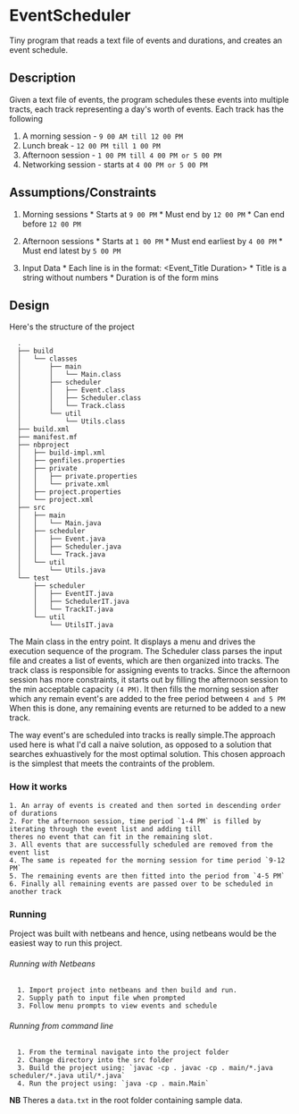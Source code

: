 # EventScheduler
Tiny program that reads a text file of events and durations, and creates an event schedule.

## Description
Given a text file of events, the program schedules these events into multiple tracts,
each track representing a day's worth of events.
Each track has the following
  1. A morning session  - `9 00 AM till 12 00 PM`
  2. Lunch break        - `12 00 PM till 1 00 PM`
  3. Afternoon session  - `1 00 PM till 4 00 PM or 5 00 PM`
  4. Networking session - starts at `4 00 PM or 5 00 PM`


## Assumptions/Constraints
  1. Morning sessions
    * Starts at `9 00 PM`
    * Must end by `12 00 PM`
    * Can end before `12 00 PM`
    
  2. Afternoon sessions
    * Starts at `1 00 PM`
    * Must end earliest by `4 00 PM`
    * Must end latest by `5 00 PM`
    
  3. Input Data
    * Each line is in the format: <Event_Title Duration>
    * Title is a string without numbers
    * Duration is of the form <Number>mins


  ## Design
  Here's the structure of the project

      .
      ├── build
      │   └── classes
      │       ├── main
      │       │   └── Main.class
      │       ├── scheduler
      │       │   ├── Event.class
      │       │   ├── Scheduler.class
      │       │   └── Track.class
      │       └── util
      │           └── Utils.class
      ├── build.xml
      ├── manifest.mf
      ├── nbproject
      │   ├── build-impl.xml
      │   ├── genfiles.properties
      │   ├── private
      │   │   ├── private.properties
      │   │   └── private.xml
      │   ├── project.properties
      │   └── project.xml
      ├── src
      │   ├── main
      │   │   └── Main.java
      │   ├── scheduler
      │   │   ├── Event.java
      │   │   ├── Scheduler.java
      │   │   └── Track.java
      │   └── util
      │       └── Utils.java
      └── test
          ├── scheduler
          │   ├── EventIT.java
          │   ├── SchedulerIT.java
          │   └── TrackIT.java
          └── util
              └── UtilsIT.java

  The Main class in the entry point. It displays a menu and drives the execution sequence of the program.
  The Scheduler class parses the input file and creates a list of events, which are then organized into tracks.
  The track class is responsible for assigning events to tracks.
  Since the afternoon session has more constraints, it starts out by filling the afternoon session
  to the min acceptable capacity `(4 PM)`. It then fills the morning session after which any remain event's are
  added to the free period between `4 and 5 PM`
  When this is done, any remaining events are returned to be added to a new track.
  
  The way event's are scheduled into tracks is really simple.The approach used here is what I'd call a naive solution,
  as opposed to a solution that searches exhuastively for the most optimal solution.
  This chosen approach is the simplest that meets the contraints of the problem.
  
  ### How it works
    1. An array of events is created and then sorted in descending order of durations
    2. For the afternoon session, time period `1-4 PM` is filled by iterating through the event list and adding till
    theres no event that can fit in the remaining slot.
    3. All events that are successfully scheduled are removed from the event list
    4. The same is repeated for the morning session for time period `9-12 PM`
    5. The remaining events are then fitted into the period from `4-5 PM`
    6. Finally all remaining events are passed over to be scheduled in another track

  
### Running
  Project was built with netbeans and hence, using netbeans would be the easiest way to run this project.
  
###### Running with Netbeans
      1. Import project into netbeans and then build and run.
      2. Supply path to input file when prompted
      3. Follow menu prompts to view events and schedule
      
###### Running from command line
      1. From the terminal navigate into the project folder
      2. Change directory into the src folder
      3. Build the project using: `javac -cp . javac -cp . main/*.java scheduler/*.java util/*.java`
      4. Run the project using: `java -cp . main.Main`
      
  **NB** Theres a `data.txt` in the root folder containing sample data.

